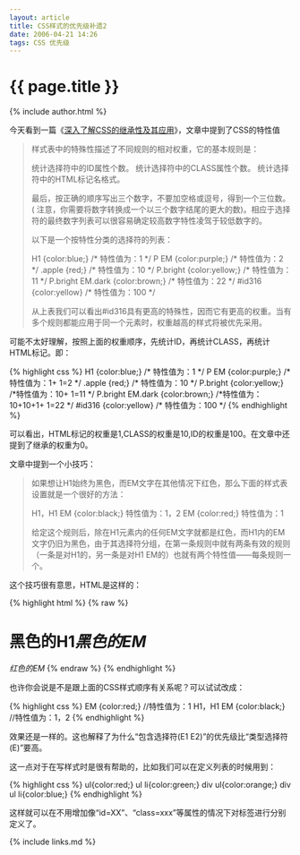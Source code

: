```yaml
---
layout: article
title: CSS样式的优先级补遗2
date: 2006-04-21 14:26
tags: CSS 优先级
---
```


# {{ page.title }}

{% include author.html %}

今天看到一篇《[深入了解CSS的继承性及其应用](http://www.yesky.com/356/1830356.shtml)》，文章中提到了CSS的特性值

> 样式表中的特殊性描述了不同规则的相对权重，它的基本规则是：
> 
> 统计选择符中的ID属性个数。 
> 统计选择符中的CLASS属性个数。 
> 统计选择符中的HTML标记名格式。
> 
> 最后，按正确的顺序写出三个数字，不要加空格或逗号，得到一个三位数。( 注意，你需要将数字转换成一个以三个数字结尾的更大的数)。相应于选择符的最终数字列表可以很容易确定较高数字特性凌驾于较低数字的。
> 
> 以下是一个按特性分类的选择符的列表：
> 
>    H1 {color:blue;} /\* 特性值为：1 \*/
>    P EM {color:purple;} /\* 特性值为：2 \*/
>    .apple {red;} /\* 特性值为：10 \*/
>    P.bright {color:yellow;} /\* 特性值为：11 \*/
>    P.bright EM.dark {color:brown;} /\* 特性值为：22 \*/
>    #id316 {color:yellow} /\* 特性值为：100 \*/
> 
> 从上表我们可以看出\#id316具有更高的特殊性，因而它有更高的权重。当有多个规则都能应用于同一个元素时，权重越高的样式将被优先采用。

可能不太好理解，按照上面的权重顺序，先统计ID，再统计CLASS，再统计HTML标记。即：

{% highlight css %}
H1 {color:blue;} /\* 特性值为：1 \*/
P EM {color:purple;} /\*特性值为：1+ 1=2 \*/
.apple {red;} /\* 特性值为：10 \*/
P.bright {color:yellow;} /\*特性值为：10+ 1=11 \*/
P.bright EM.dark {color:brown;} /\*特性值为：10+10+1+ 1=22 \*/
#id316 {color:yellow} /\* 特性值为：100 \*/
{% endhighlight %}

可以看出，HTML标记的权重是1,CLASS的权重是10,ID的权重是100。在文章中还提到了继承的权重为0。

文章中提到一个小技巧：

> 如果想让H1始终为黑色，而EM文字在其他情况下红色，那么下面的样式表设置就是一个很好的方法：
> 
> H1，H1 EM {color:black;} 特性值为：1，2
> EM {color:red;} 特性值为：1
> 
> 给定这个规则后，除在H1元素内的任何EM文字就都是红色，而H1内的EM文字仍旧为黑色，由于其选择符分组，在第一条规则中就有两条有效的规则（一条是对H1的，另一条是对H1 EM的）也就有两个特性值——每条规则一个。

这个技巧很有意思，HTML是这样的：

{% highlight html %}
{% raw %}
<H1>黑色的H1<EM>黑色的EM</EM></H1>
<EM>红色的EM</EM>
{% endraw %}
{% endhighlight %}

也许你会说是不是跟上面的CSS样式顺序有关系呢？可以试试改成：

{% highlight css %}
EM {color:red;} //特性值为：1
H1，H1 EM {color:black;} //特性值为：1，2 
{% endhighlight %}

效果还是一样的。这也解释了为什么“包含选择符(E1 E2)”的优先级比“类型选择符(E)”要高。

这一点对于在写样式时是很有帮助的，比如我们可以在定义列表的时候用到：

{% highlight css %}
ul{color:red;}
ul li{color:green;}
div ul{color:orange;}
div ul li{color:blue;} 
{% endhighlight %}

这样就可以在不用增加像“id=XX”、“class=xxx”等属性的情况下对标签进行分别定义了。

{% include links.md %}